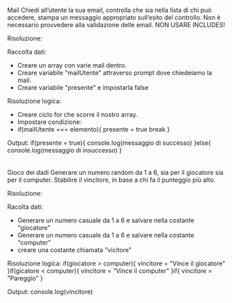 Mail
Chiedi all’utente la sua email,
controlla che sia nella lista di chi può accedere,
stampa un messaggio appropriato sull’esito del controllo.
Non è necessario provvedere alla validazione delle email.
NON USARE INCLUDES!

Risoluzione:

Raccolta dati: 
- Creare un array con varie mail dentro.
- Creare variabile "mailUtente" attraverso prompt dove chiedeiamo la mail.
- Creare variabile "presente" e impostarla false

Risoluzione logica:
- Creare ciclo for che scorre il nostro array.
- Impostare condizione:
- if(mailUtente === elemento){
    presente = true
    break
}

Output: 
if(presente = true){
    console.log(messaggio di successo)
}else{
    console.log(messaggio di insuccesso)
}
<br>
<br>
<br>
Gioco dei dadi
Generare un numero random da 1 a 6, sia per il giocatore sia per il computer.
Stabilire il vincitore, in base a chi fa il punteggio più alto.

Risoluzione:

Racolta dati:
- Generare un numero casuale da 1 a 6 e salvare nella costante "giocatore"
- Generare un numero casuale da 1 a 6 e salvare nella costante "computer"
- creare una costante chiamata "vicitore"

Risoluzione logica:
if(giocatore > computer){
    vincitore = "Vince il giocatore"
}if(gicatore < computer){
    vincitore = "Vince il computer"
}if{
    vincitore = "Pareggio"
}

Output:
console.log(vincitore)